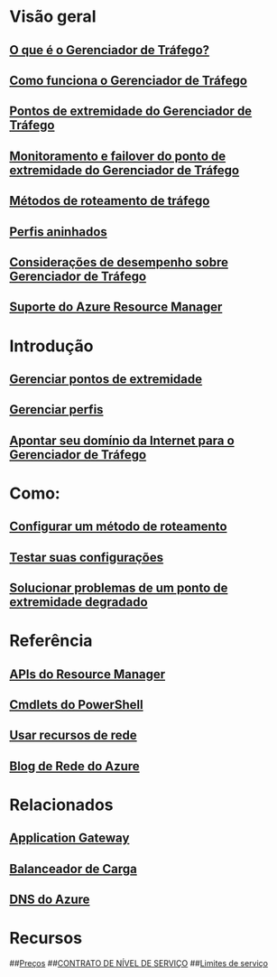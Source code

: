 # Visão geral
## [O que é o Gerenciador de Tráfego?](traffic-manager-overview.md)
## [Como funciona o Gerenciador de Tráfego](traffic-manager-how-traffic-manager-works.md)
## [Pontos de extremidade do Gerenciador de Tráfego](traffic-manager-endpoint-types.md)
## [Monitoramento e failover do ponto de extremidade do Gerenciador de Tráfego](traffic-manager-monitoring.md)
## [Métodos de roteamento de tráfego](traffic-manager-routing-methods.md)
## [Perfis aninhados](traffic-manager-nested-profiles.md)
## [Considerações de desempenho sobre Gerenciador de Tráfego](traffic-manager-performance-considerations.md)
## [Suporte do Azure Resource Manager](traffic-manager-powershell-arm.md)
# Introdução
## [Gerenciar pontos de extremidade](traffic-manager-manage-endpoints.md)
## [Gerenciar perfis](traffic-manager-manage-profiles.md)
## [Apontar seu domínio da Internet para o Gerenciador de Tráfego](traffic-manager-point-internet-domain.md)
# Como:
## [Configurar um método de roteamento](traffic-manager-configure-routing-method.md)
## [Testar suas configurações](traffic-manager-testing-settings.md)
## [Solucionar problemas de um ponto de extremidade degradado](traffic-manager-troubleshooting-degraded.md)
# Referência
## [APIs do Resource Manager](https://msdn.microsoft.com/library/mt163667.aspx)
## [Cmdlets do PowerShell](https://msdn.microsoft.com/library/mt125941.aspx)
## [Usar recursos de rede](../virtual-network/resource-groups-networking.md)
## [Blog de Rede do Azure](https://azure.microsoft.com/blog/topics/networking/)
# Relacionados
## [Application Gateway](https://azure.microsoft.com/documentation/services/application-gateway/)
## [Balanceador de Carga](https://azure.microsoft.com/documentation/services/load-balancer/)
## [DNS do Azure](https://azure.microsoft.com/documentation/services/dns/)
# Recursos
##[Preços](https://azure.microsoft.com/pricing/details/traffic-manager/)
##[CONTRATO DE NÍVEL DE SERVIÇO](https://azure.microsoft.com/support/legal/sla/traffic-manager/)
##[Limites de serviço](../azure-subscription-service-limits.md#traffic-manager-limits)


<!--HONumber=Nov16_HO2-->



